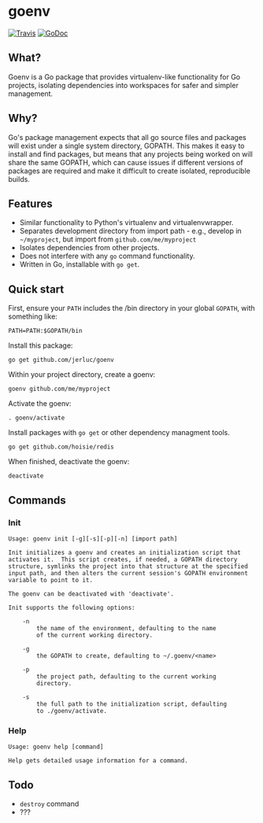 # goenv

[![Travis](https://travis-ci.org/jerluc/goenv.svg?branch=master)](https://travis-ci.org/jerluc/goenv)
[![GoDoc](https://godoc.org/github.com/jerluc/goenv?status.svg)](https://godoc.org/github.com/jerluc/goenv)

## What?

Goenv is a Go package that provides virtualenv-like functionality for Go projects, isolating dependencies into workspaces for safer and simpler management.

## Why?

Go's package management expects that all go source files and packages will exist under a single system directory, GOPATH.  This makes it easy to install and find packages, but means that any  projects being worked on will share the same GOPATH, which can cause issues if different versions of packages are required and make it difficult to create isolated, reproducible builds.

## Features

- Similar functionality to Python's virtualenv and virtualenvwrapper.
- Separates development directory from import path - e.g., develop in `~/myproject`, but import from `github.com/me/myproject`
- Isolates dependencies from other projects.
- Does not interfere with any `go` command functionality.
- Written in Go, installable with `go get`.

## Quick start

First, ensure your `PATH` includes the /bin directory in your global `GOPATH`, with something like:

```
PATH=PATH:$GOPATH/bin
```

Install this package:

```
go get github.com/jerluc/goenv
```

Within your project directory, create a goenv:

```
goenv github.com/me/myproject
```

Activate the goenv:

```
. goenv/activate
```

Install packages with `go get` or other dependency managment tools.

```
go get github.com/hoisie/redis
```

When finished, deactivate the goenv:

```
deactivate
```

## Commands

### Init

```
Usage: goenv init [-g][-s][-p][-n] [import path]

Init initializes a goenv and creates an initialization script that
activates it.  This script creates, if needed, a GOPATH directory
structure, symlinks the project into that structure at the specified
input path, and then alters the current session's GOPATH environment
variable to point to it.

The goenv can be deactivated with 'deactivate'.

Init supports the following options:

    -n
        the name of the environment, defaulting to the name
        of the current working directory.

    -g
        the GOPATH to create, defaulting to ~/.goenv/<name>

    -p
        the project path, defaulting to the current working
        directory.

    -s
        the full path to the initialization script, defaulting
        to ./goenv/activate.
```

### Help

```
Usage: goenv help [command]

Help gets detailed usage information for a command.
```


## Todo

- `destroy` command
- ???
